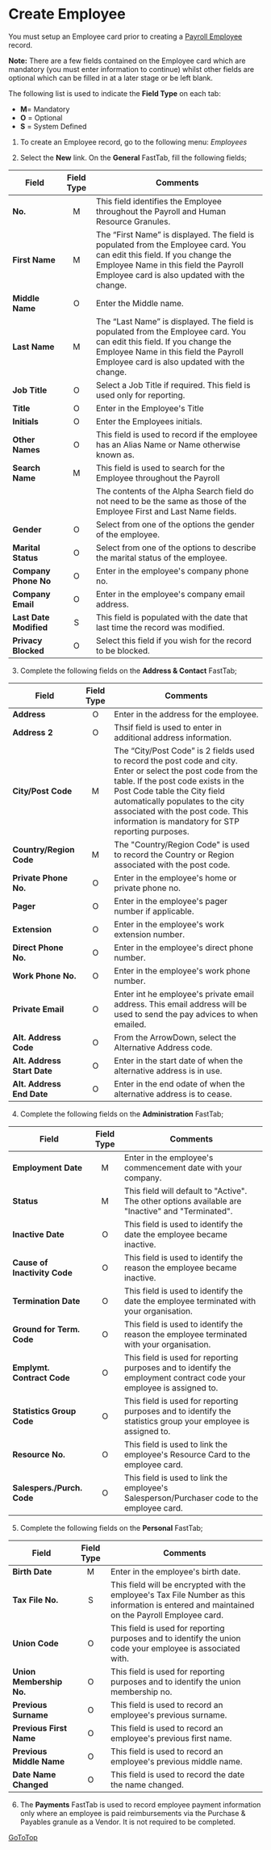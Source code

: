 # Create Employee

You must setup an Employee card prior to creating a [Payroll Employee](au-payroll-create-payroll-employee.md) record.  

**Note:** There are a few fields contained on the Employee card which are mandatory (you must enter information to continue) whilst other fields are optional which can be filled in at a later stage or be left blank.

The following list is used to indicate the **Field Type** on each tab:

* **M**= Mandatory
* **O** = Optional
* **S** = System Defined

1.  To create an Employee record, go to the following menu:  *Employees*

2.  Select the **New** link.  On the **General** FastTab, fill the following fields;

|Field	|Field Type	|Comments|
|-------------|:---:|---|
|**No.**|	M	|This field identifies the Employee throughout the Payroll and Human Resource Granules.
|**First Name**|	M	|The “First Name” is displayed.  The field is populated from the Employee card.  You can edit this field.  If you change the Employee Name in this field the Payroll Employee card is also updated with the change.
|**Middle Name**|	O	|Enter the Middle name.
|**Last Name**|	M	|The “Last Name” is displayed. The field is populated from the Employee card.  You can edit this field.  If you change the Employee Name in this field the Payroll Employee card is also updated with the change.
|**Job Title** |	O	|Select a Job Title if required.  This field is used only for reporting.
|**Title**|O|Enter in the Employee's Title
|**Initials**	|O	|Enter the Employees initials.
|**Other Names**| O | This field is used to record if the employee has an Alias Name or Name otherwise known as.
|**Search Name**|M	|This field is used to search for the Employee throughout the Payroll 
|||The contents of the Alpha Search field do not need to be the same as those of the Employee First and Last Name fields. 
|**Gender**|O |Select from one of the options the gender of the employee.
|**Marital Status**|O | Select from one of the options to describe the marital status of the employee.
|**Company Phone No**|O | Enter in the employee's company phone no.
|**Company Email**|O| Enter in the employee's company email address.
|**Last Date Modified**|S |This field is populated with the date that last time the record was modified.
|**Privacy Blocked**|O |Select this field if you wish for the record to be blocked.

3. Complete the following fields on the **Address & Contact** FastTab;

|Field	|Field Type	|Comments|
|---|:---:|---|
|**Address**	|O	|Enter in the address for the employee.
|**Address 2**|	O	|Thsif field is used to enter in additional address information.
|**City/Post Code**	|M	|The “City/Post Code” is 2 fields used to record the post code and city. Enter or select the post code from the table.  If the post code exists in the Post Code table the City field automatically populates to the city associated with the post code.  This information is mandatory for STP reporting purposes.
|**Country/Region Code**|M |The "Country/Region Code" is used to record the Country or Region associated with the post code.
|**Private Phone No.**	|O	|Enter in the employee's home or private phone no.
|**Pager**|O |Enter in the employee's pager number if applicable.
|**Extension**|O |Enter in the employee's work extension number.
|**Direct Phone No.**|O |Enter in the employee's direct phone number.
|**Work Phone No.**|O |Enter in the employee's work phone number.
|**Private Email**|O |Enter int he employee's private email address.  This email address will be used to send the pay advices to when emailed.
|**Alt. Address Code**|O |From the ArrowDown, select the Alternative Address code.
|**Alt. Address Start Date**|O |Enter in the start date of when the alternative address is in use.
|**Alt. Address End Date**|O |Enter in the end odate of when the alternative address is to cease.

4.  Complete the following fields on the **Administration** FastTab;

|Field	|Field Type	|Comments|
|-------------|:---:|---|
|**Employment Date**|M |Enter in the employee's commencement date with your company.
|**Status**|M |This field will default to "Active".  The other options available are "Inactive" and "Terminated".
|**Inactive Date**|O |This field is used to identify the date the employee became inactive.
|**Cause of Inactivity Code**|O |This field is used to identify the reason the employee became inactive.
|**Termination Date**|O |This field is used to identify the date the employee terminated with your organisation.
|**Ground for Term. Code**|O |This field is used to identify the reason the employee terminated with your organisation.
|**Emplymt. Contract Code**|O |This field is used for reporting purposes and to identify the employment contract code your employee is assigned to.
|**Statistics Group Code**|O |This field is used for reporting purposes and to identify the statistics group your employee is assigned to.
|**Resource No.**|O |This field is used to link the employee's Resource Card to the employee card.
|**Salespers./Purch. Code**|O |This field is used to link the employee's Salesperson/Purchaser code to the employee card.

5.  Complete the following fields on the **Personal** FastTab;

|Field	|Field Type	|Comments|
|-------------|:---:|---|
|**Birth Date**|M |Enter in the employee's birth date.
|**Tax File No.**|S |This field will be encrypted with the employee's Tax File Number as this information is entered and maintained on the Payroll Employee card.
|**Union Code**|O |This field is used for reporting purposes and to identify the union code your employee is associated with.
|**Union Membership No.**|O |This field is used for reporting purposes and to identify the union membership no.
|**Previous Surname**|O |This field is used to record an employee's previous surname.
|**Previous First Name**|O |This field is used to record an employee's previous first name.
|**Previous Middle Name**|O |This field is used to record an employee's previous middle name.
|**Date Name Changed**|O |This field is used to record the date the name changed.

6.  The **Payments** FastTab is used to record employee payment information only where an employee is paid reimbursements via the Purchase & Payables granule as a Vendor.  It is not required to be completed.



[GoToTop](#au-payroll-create-employee)
